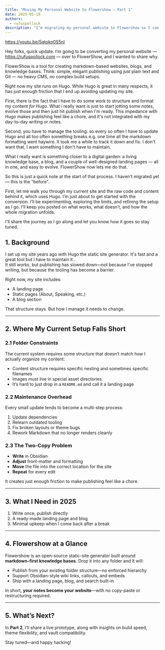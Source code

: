```yaml
---
title: "Moving My Personal Website to Flowershow — Part 1"
date: 2025-05-19
authors:
  - rufuspollock
description: "I’m migrating my personal webiste to Flowershow so I can write once and publish without shuffling files. Flowershow works with the folder structure I already have and eliminates the 'two-copy' workflow that’s been slowing me down."
---
```


https://youtu.be/5qtoko0S5nI

Hey folks, quick update. I’m going to be converting my personal website — https://rufuspollock.com — over to FlowerShow, and I wanted to share why.

FlowerShow is a tool for creating markdown-based websites, blogs, and knowledge bases. Think: simple, elegant publishing using just plain text and Git — no heavy CMS, no complex build setups.

Right now my site runs on Hugo. While Hugo is great in many respects, it has just enough friction that I end up avoiding updating my site.

First, there is the fact that I have to do some work to structure and format my content *for Hugo*. What i really want is just to start jotting some notes, evolve those and then just hit publish when I'm ready. This impedance with Hugo makes publishing feel like a chore, and it's not integrated with my day-to-day writing or notes.

Second, you have to manage the tooling: so every so often I have to update Hugo and all too often something breaks e.g. one time all the markdown formatting went haywire. It took me a while to track it down and fix. I don't want that, I want something I don't have to maintain.

What I really want is something closer to a digital garden: a living knowledge base, a blog, and a couple of well-designed landing pages — all in one, and easy to evolve. FlowerShow now lets me do that.

So this is just a quick note at the start of that process. I haven’t migrated yet — this is the "before". 

First, let me walk you through my current site and the raw code and content behind it, which uses Hugo. I’m just about to get started with the conversion. I’ll be experimenting, exploring the limits, and refining the setup as I go. I’ll keep you posted on what works, what doesn’t, and how the whole migration unfolds.

I'll share the journey as I go along and let you know how it goes so stay tuned.

## 1. Background

I set up my site years ago with Hugo the static site generator. It's fast and a great tool but I have to maintain it 
.  
It still *works*, but publishing has slowed down—not because I’ve stopped writing, but because the tooling has become a barrier.

Right now, my site includes:

- A landing page  
- Static pages (About, Speaking, etc.)  
- A blog section  

That structure stays. But how I manage it needs to change.

---

## 2. Where My Current Setup Falls Short

### 2.1 Folder Constraints  

The current system requires some structure that doesn’t match how I actually organize my content:

- Content structure requires specific nesting and sometimes specific filenames  
- Images must live in special asset directories  
- It’s hard to just drop in a `README.md` and call it a landing page  

### 2.2 Maintenance Overhead  

Every small update tends to become a multi-step process:

1. Update dependencies  
2. Relearn outdated tooling  
3. Fix broken layouts or theme bugs  
4. Rework Markdown that no longer renders cleanly  

### 2.3 The Two-Copy Problem  

- **Write** in Obsidian  
- **Adjust** front-matter and formatting  
- **Move** the file into the correct location for the site  
- **Repeat** for every edit  

It creates just enough friction to make publishing feel like a chore.

---

## 3. What I Need in 2025

1. Write once, publish directly  
2. A ready-made landing page and blog  
3. Minimal upkeep when I come back after a break  

---

## 4. Flowershow at a Glance

Flowershow is an open-source static-site generator built around **markdown-first knowledge bases**. Drop it into any folder and it will:

- Publish from your existing folder structure—no enforced hierarchy  
- Support Obsidian-style wiki links, callouts, and embeds  
- Ship with a landing page, blog, and search built-in  

In short, **your notes become your website**—with no copy-paste or restructuring required.

---

## 5. What’s Next?

In **Part 2**, I’ll share a live prototype, along with insights on build speed, theme flexibility, and vault compatibility.

Stay tuned—and happy hacking!
